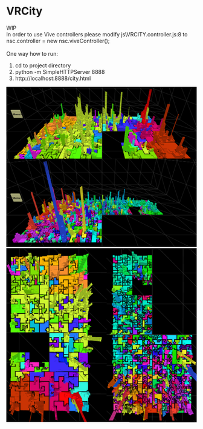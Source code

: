 # VRCity
WIP<br/>
In order to use Vive controllers please modify js\VRCITY.controller.js:8 to nsc.controller = new nsc.viveController();
<br/>
<br/>
One way how to run:
<ol>
  <li>cd to project directory</li>
  <li>python -m SimpleHTTPServer 8888</li>
  <li>http://localhost:8888/city.html</li>
</ol>

<img src="doc/images/city7.png">
<img src="doc/images/city8.png">

